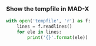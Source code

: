 ### Show the tempfile in MAD-X
```python
with open('tempfile', 'r') as f:
    lines = f.readlines()
    for ele in lines:
        print('{}'.format(ele))
```
